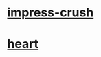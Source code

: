 # [impress-crush](https://nguyenthanhdat-2005.github.io/unknown/impress-crush)
# [heart](https://nguyenthanhdat-2005.github.io/unknown/heart)